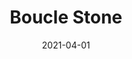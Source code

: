 ---
description: "Width%3A%2054%u201D%20%7C%20Content%3A%2075%25%20Polyester%2C%2015%25%20Viscose%2C%2010%25%20Acrylic%20%7C%20Abrasion%3A%2050%2C000%20Double%20Rubs%20-%20Wyzenbeek%20Method%20%7C%20Repeat%3A%20N/A%20%7C%20Finish%3A%20INCASE%20by%20CRYPTON%20%7C%20Flammability%3A%20NFPA%20260%2C%20UFAC%20Class%201%2C%20CAL%20117%20%7C%20Applications%3A%20Contract%20/%20Hospitality%2C%20Residential%20%7C%20"
tags: 
  - "Lark Fontaine"
  - "Boucle"
  - "Textiles"
image_primary: "img/Boucle_Stone_large.jpg"
href: "https://www.larkfontaine.com/collections/textiles/products/boucle-stone"
designer: "Lark Fontaine"
title: "Boucle Stone"
category: "Textiles"
subtitle: ""
manufacturer: "Lark Fontaine"
slug: "/manufacturers/lark-fontaine/textiles/lark-fontaine-boucle-stone"
date: "2021-04-01"
---